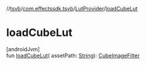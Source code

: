 //[tsvb](../../../index.md)/[com.effectssdk.tsvb](../index.md)/[LutProvider](index.md)/[loadCubeLut](load-cube-lut.md)

# loadCubeLut

[androidJvm]\
fun [loadCubeLut](load-cube-lut.md)(
assetPath: [String](https://kotlinlang.org/api/latest/jvm/stdlib/kotlin/-string/index.html)): [CubeImageFilter](../../com.effectssdk.tsvb.models/-cube-image-filter/index.md)
